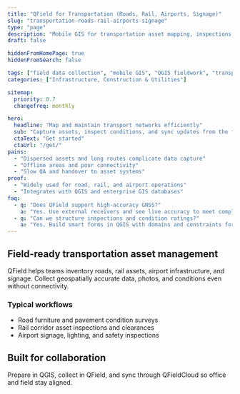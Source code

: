 ```yaml
---
title: "QField for Transportation (Roads, Rail, Airports, Signage)"
slug: "transportation-roads-rail-airports-signage"
type: "page"
description: "Mobile GIS for transportation asset mapping, inspections, and construction QA across roads, rail, and airports."
draft: false

hiddenFromHomePage: true
hiddenFromSearch: false

tags: ["field data collection", "mobile GIS", "QGIS fieldwork", "transportation mapping", "road inventory", "rail inspections", "airport signage"]
categories: ["Infrastructure, Construction & Utilities"]

sitemap:
  priority: 0.7
  changefreq: monthly

hero:
  headline: "Map and maintain transport networks efficiently"
  sub: "Capture assets, inspect conditions, and sync updates from the field with QField and QFieldCloud."
  ctaText: "Get started"
  ctaUrl: "/get/"
pains:
  - "Dispersed assets and long routes complicate data capture"
  - "Offline areas and poor connectivity"
  - "Slow QA and handover to asset systems"
proof:
  - "Widely used for road, rail, and airport operations"
  - "Integrates with QGIS and enterprise GIS databases"
faq:
  - q: "Does QField support high-accuracy GNSS?"
    a: "Yes. Use external receivers and see live accuracy to meet compliance tolerances."
  - q: "Can we structure inspections and condition ratings?"
    a: "Yes. Build smart forms in QGIS with domains and constraints for consistent inspections."
---
```


## Field-ready transportation asset management

QField helps teams inventory roads, rail assets, airport infrastructure, and signage. Collect geospatially accurate data, photos, and conditions even without connectivity.

### Typical workflows
- Road furniture and pavement condition surveys
- Rail corridor asset inspections and clearances
- Airport signage, lighting, and safety inspections

## Built for collaboration

Prepare in QGIS, collect in QField, and sync through QFieldCloud so office and field stay aligned.
